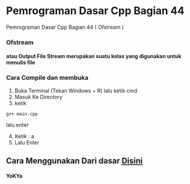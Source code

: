 # Pemrograman Dasar Cpp Bagian 44
 Pemrograman Dasar Cpp Bagian 44 ( Ofstream )

### Ofstream
#### atau Output File Stream merupakan suatu kelas yang digunakan untuk menulis file

### Cara Compile dan membuka
1. Buka Terminal (Tekan Windows + R) lalu ketik cmd
2. Masuk Ke Directory
3. ketik
```
g++ main.cpp
```
lalu enter

4. Ketik : a
5. Lalu Enter

## Cara Menggunakan Dari dasar [Disini](https://github.com/YoKYa/Pemrograman-Dasar-Cpp-Bagian-1)

#### YoKYa